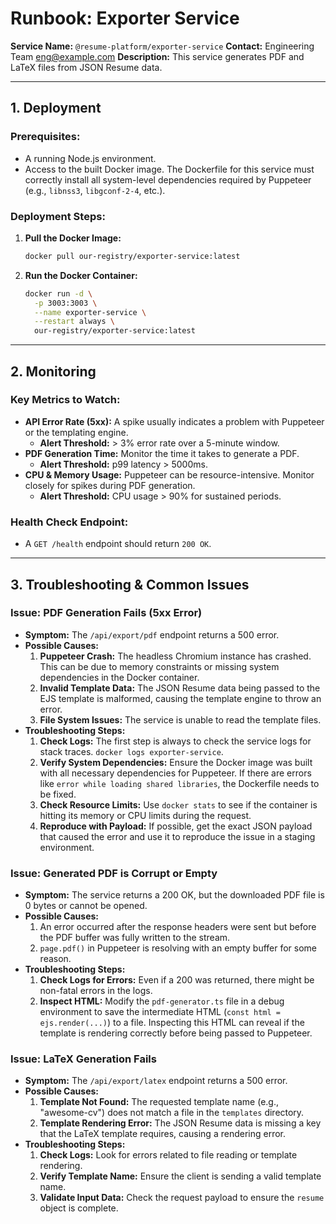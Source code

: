 # Runbook: Exporter Service

**Service Name:** `@resume-platform/exporter-service`
**Contact:** Engineering Team <eng@example.com>
**Description:** This service generates PDF and LaTeX files from JSON Resume data.

---

## 1. Deployment

### **Prerequisites:**
-   A running Node.js environment.
-   Access to the built Docker image. The Dockerfile for this service must correctly install all system-level dependencies required by Puppeteer (e.g., `libnss3`, `libgconf-2-4`, etc.).

### **Deployment Steps:**
1.  **Pull the Docker Image:**
    ```bash
    docker pull our-registry/exporter-service:latest
    ```
2.  **Run the Docker Container:**
    ```bash
    docker run -d \
      -p 3003:3003 \
      --name exporter-service \
      --restart always \
      our-registry/exporter-service:latest
    ```

---

## 2. Monitoring

### **Key Metrics to Watch:**

-   **API Error Rate (5xx):** A spike usually indicates a problem with Puppeteer or the templating engine.
    -   **Alert Threshold:** > 3% error rate over a 5-minute window.
-   **PDF Generation Time:** Monitor the time it takes to generate a PDF.
    -   **Alert Threshold:** p99 latency > 5000ms.
-   **CPU & Memory Usage:** Puppeteer can be resource-intensive. Monitor closely for spikes during PDF generation.
    -   **Alert Threshold:** CPU usage > 90% for sustained periods.

### **Health Check Endpoint:**
-   A `GET /health` endpoint should return `200 OK`.

---

## 3. Troubleshooting & Common Issues

### **Issue: PDF Generation Fails (5xx Error)**

-   **Symptom:** The `/api/export/pdf` endpoint returns a 500 error.
-   **Possible Causes:**
    1.  **Puppeteer Crash:** The headless Chromium instance has crashed. This can be due to memory constraints or missing system dependencies in the Docker container.
    2.  **Invalid Template Data:** The JSON Resume data being passed to the EJS template is malformed, causing the template engine to throw an error.
    3.  **File System Issues:** The service is unable to read the template files.
-   **Troubleshooting Steps:**
    1.  **Check Logs:** The first step is always to check the service logs for stack traces. `docker logs exporter-service`.
    2.  **Verify System Dependencies:** Ensure the Docker image was built with all necessary dependencies for Puppeteer. If there are errors like `error while loading shared libraries`, the Dockerfile needs to be fixed.
    3.  **Check Resource Limits:** Use `docker stats` to see if the container is hitting its memory or CPU limits during the request.
    4.  **Reproduce with Payload:** If possible, get the exact JSON payload that caused the error and use it to reproduce the issue in a staging environment.

### **Issue: Generated PDF is Corrupt or Empty**

-   **Symptom:** The service returns a 200 OK, but the downloaded PDF file is 0 bytes or cannot be opened.
-   **Possible Causes:**
    1.  An error occurred after the response headers were sent but before the PDF buffer was fully written to the stream.
    2.  `page.pdf()` in Puppeteer is resolving with an empty buffer for some reason.
-   **Troubleshooting Steps:**
    1.  **Check Logs for Errors:** Even if a 200 was returned, there might be non-fatal errors in the logs.
    2.  **Inspect HTML:** Modify the `pdf-generator.ts` file in a debug environment to save the intermediate HTML (`const html = ejs.render(...)`) to a file. Inspecting this HTML can reveal if the template is rendering correctly before being passed to Puppeteer.

### **Issue: LaTeX Generation Fails**

-   **Symptom:** The `/api/export/latex` endpoint returns a 500 error.
-   **Possible Causes:**
    1.  **Template Not Found:** The requested template name (e.g., "awesome-cv") does not match a file in the `templates` directory.
    2.  **Template Rendering Error:** The JSON Resume data is missing a key that the LaTeX template requires, causing a rendering error.
-   **Troubleshooting Steps:**
    1.  **Check Logs:** Look for errors related to file reading or template rendering.
    2.  **Verify Template Name:** Ensure the client is sending a valid template name.
    3.  **Validate Input Data:** Check the request payload to ensure the `resume` object is complete.